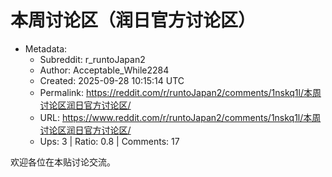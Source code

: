 # 本周讨论区（润日官方讨论区）

- Metadata:
  - Subreddit: r_runtoJapan2
  - Author: Acceptable_While2284
  - Created: 2025-09-28 10:15:14 UTC
  - Permalink: https://reddit.com/r/runtoJapan2/comments/1nskq1l/本周讨论区润日官方讨论区/
  - URL: https://www.reddit.com/r/runtoJapan2/comments/1nskq1l/本周讨论区润日官方讨论区/
  - Ups: 3 | Ratio: 0.8 | Comments: 17


欢迎各位在本贴讨论交流。

